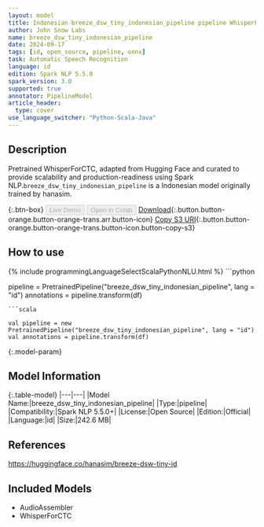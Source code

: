 ```yaml
---
layout: model
title: Indonesian breeze_dsw_tiny_indonesian_pipeline pipeline WhisperForCTC from hanasim
author: John Snow Labs
name: breeze_dsw_tiny_indonesian_pipeline
date: 2024-09-17
tags: [id, open_source, pipeline, onnx]
task: Automatic Speech Recognition
language: id
edition: Spark NLP 5.5.0
spark_version: 3.0
supported: true
annotator: PipelineModel
article_header:
  type: cover
use_language_switcher: "Python-Scala-Java"
---
```


## Description

Pretrained WhisperForCTC, adapted from Hugging Face and curated to provide scalability and production-readiness using Spark NLP.`breeze_dsw_tiny_indonesian_pipeline` is a Indonesian model originally trained by hanasim.

{:.btn-box}
<button class="button button-orange" disabled>Live Demo</button>
<button class="button button-orange" disabled>Open in Colab</button>
[Download](https://s3.amazonaws.com/auxdata.johnsnowlabs.com/public/models/breeze_dsw_tiny_indonesian_pipeline_id_5.5.0_3.0_1726552171316.zip){:.button.button-orange.button-orange-trans.arr.button-icon}
[Copy S3 URI](s3://auxdata.johnsnowlabs.com/public/models/breeze_dsw_tiny_indonesian_pipeline_id_5.5.0_3.0_1726552171316.zip){:.button.button-orange.button-orange-trans.button-icon.button-copy-s3}

## How to use



<div class="tabs-box" markdown="1">
{% include programmingLanguageSelectScalaPythonNLU.html %}
```python

pipeline = PretrainedPipeline("breeze_dsw_tiny_indonesian_pipeline", lang = "id")
annotations =  pipeline.transform(df)   

```
```scala

val pipeline = new PretrainedPipeline("breeze_dsw_tiny_indonesian_pipeline", lang = "id")
val annotations = pipeline.transform(df)

```
</div>

{:.model-param}
## Model Information

{:.table-model}
|---|---|
|Model Name:|breeze_dsw_tiny_indonesian_pipeline|
|Type:|pipeline|
|Compatibility:|Spark NLP 5.5.0+|
|License:|Open Source|
|Edition:|Official|
|Language:|id|
|Size:|242.6 MB|

## References

https://huggingface.co/hanasim/breeze-dsw-tiny-id

## Included Models

- AudioAssembler
- WhisperForCTC
